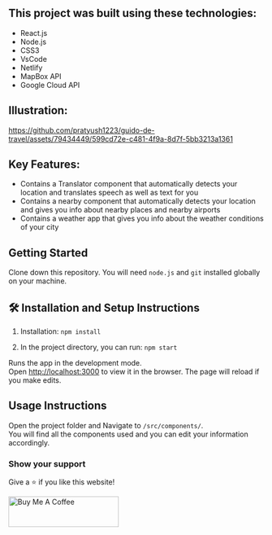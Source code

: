 
## This project was built using these technologies:

- React.js
- Node.js
- CSS3
- VsCode
- Netlify
- MapBox API
- Google Cloud API

## Illustration:


https://github.com/pratyush1223/guido-de-travel/assets/79434449/599cd72e-c481-4f9a-8d7f-5bb3213a1361


  
## Key Features:

- Contains a Translator component that automatically detects your location and translates speech as well as text for you
- Contains a nearby component that automatically detects your location and gives you info about nearby places and nearby airports
- Contains a weather app that gives you info about the weather conditions of your city

## Getting Started

Clone down this repository. You will need `node.js` and `git` installed globally on your machine.

## 🛠 Installation and Setup Instructions

1. Installation: `npm install`

2. In the project directory, you can run: `npm start`

Runs the app in the development mode.\
Open [http://localhost:3000](http://localhost:3000) to view it in the browser.
The page will reload if you make edits.

## Usage Instructions

Open the project folder and Navigate to `/src/components/`. <br/>
You will find all the components used and you can edit your information accordingly.

### Show your support

Give a ⭐ if you like this website!

<a href="https://www.buymeacoffee.com/pratyush1223" target="_blank"><img src="https://cdn.buymeacoffee.com/buttons/v2/default-violet.png" alt="Buy Me A Coffee" height= "60px" width= "217px" ></a>
